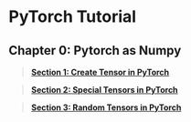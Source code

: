# PyTorch Tutorial

## Chapter 0: Pytorch as Numpy
> [**Section 1: Create Tensor in PyTorch**](https://github.com/howsam/pytorch-tutorial/blob/master/tensors_in_pytorch.ipynb)

> [**Section 2: Special Tensors in PyTorch**](https://github.com/howsam/pytorch-tutorial/blob/master/special_tensors_in_pytorch.ipynb)

> [**Section 3: Random Tensors in PyTorch**](https://github.com/howsam/pytorch-tutorial/blob/master/random_tensors_in_pytorch.ipynb)
